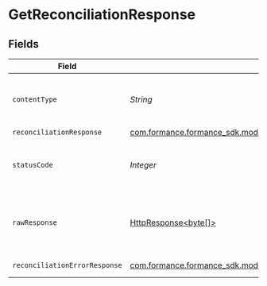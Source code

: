 # GetReconciliationResponse


## Fields

| Field                                                                                                                     | Type                                                                                                                      | Required                                                                                                                  | Description                                                                                                               |
| ------------------------------------------------------------------------------------------------------------------------- | ------------------------------------------------------------------------------------------------------------------------- | ------------------------------------------------------------------------------------------------------------------------- | ------------------------------------------------------------------------------------------------------------------------- |
| `contentType`                                                                                                             | *String*                                                                                                                  | :heavy_check_mark:                                                                                                        | HTTP response content type for this operation                                                                             |
| `reconciliationResponse`                                                                                                  | [com.formance.formance_sdk.models.shared.ReconciliationResponse](../../models/shared/ReconciliationResponse.md)           | :heavy_minus_sign:                                                                                                        | OK                                                                                                                        |
| `statusCode`                                                                                                              | *Integer*                                                                                                                 | :heavy_check_mark:                                                                                                        | HTTP response status code for this operation                                                                              |
| `rawResponse`                                                                                                             | [HttpResponse<byte[]>](https://docs.oracle.com/en/java/javase/11/docs/api/java.net.http/java/net/http/HttpResponse.html)  | :heavy_minus_sign:                                                                                                        | Raw HTTP response; suitable for custom response parsing                                                                   |
| `reconciliationErrorResponse`                                                                                             | [com.formance.formance_sdk.models.shared.ReconciliationErrorResponse](../../models/shared/ReconciliationErrorResponse.md) | :heavy_minus_sign:                                                                                                        | Error response                                                                                                            |